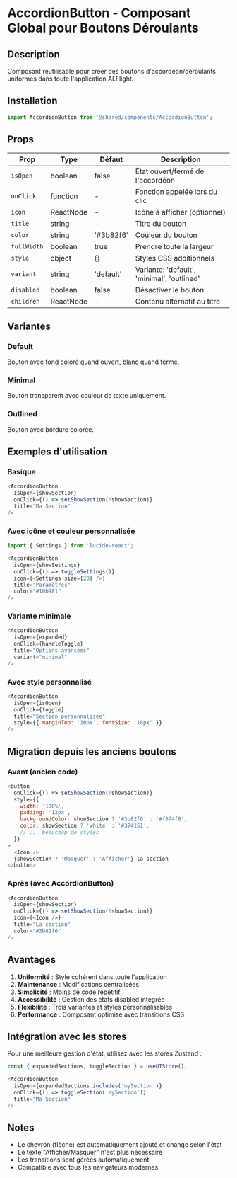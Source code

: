# AccordionButton - Composant Global pour Boutons Déroulants

## Description
Composant réutilisable pour créer des boutons d'accordéon/déroulants uniformes dans toute l'application ALFlight.

## Installation
```javascript
import AccordionButton from '@shared/components/AccordionButton';
```

## Props

| Prop | Type | Défaut | Description |
|------|------|--------|-------------|
| `isOpen` | boolean | false | État ouvert/fermé de l'accordéon |
| `onClick` | function | - | Fonction appelée lors du clic |
| `icon` | ReactNode | - | Icône à afficher (optionnel) |
| `title` | string | - | Titre du bouton |
| `color` | string | '#3b82f6' | Couleur du bouton |
| `fullWidth` | boolean | true | Prendre toute la largeur |
| `style` | object | {} | Styles CSS additionnels |
| `variant` | string | 'default' | Variante: 'default', 'minimal', 'outlined' |
| `disabled` | boolean | false | Désactiver le bouton |
| `children` | ReactNode | - | Contenu alternatif au titre |

## Variantes

### Default
Bouton avec fond coloré quand ouvert, blanc quand fermé.

### Minimal
Bouton transparent avec couleur de texte uniquement.

### Outlined
Bouton avec bordure colorée.

## Exemples d'utilisation

### Basique
```javascript
<AccordionButton
  isOpen={showSection}
  onClick={() => setShowSection(!showSection)}
  title="Ma Section"
/>
```

### Avec icône et couleur personnalisée
```javascript
import { Settings } from 'lucide-react';

<AccordionButton
  isOpen={showSettings}
  onClick={() => toggleSettings()}
  icon={<Settings size={20} />}
  title="Paramètres"
  color="#10b981"
/>
```

### Variante minimale
```javascript
<AccordionButton
  isOpen={expanded}
  onClick={handleToggle}
  title="Options avancées"
  variant="minimal"
/>
```

### Avec style personnalisé
```javascript
<AccordionButton
  isOpen={isOpen}
  onClick={toggle}
  title="Section personnalisée"
  style={{ marginTop: '10px', fontSize: '18px' }}
/>
```

## Migration depuis les anciens boutons

### Avant (ancien code)
```javascript
<button
  onClick={() => setShowSection(!showSection)}
  style={{
    width: '100%',
    padding: '12px',
    backgroundColor: showSection ? '#3b82f6' : '#f3f4f6',
    color: showSection ? 'white' : '#374151',
    // ... beaucoup de styles
  }}
>
  <Icon />
  {showSection ? 'Masquer' : 'Afficher'} la section
</button>
```

### Après (avec AccordionButton)
```javascript
<AccordionButton
  isOpen={showSection}
  onClick={() => setShowSection(!showSection)}
  icon={<Icon />}
  title="La section"
  color="#3b82f6"
/>
```

## Avantages

1. **Uniformité** : Style cohérent dans toute l'application
2. **Maintenance** : Modifications centralisées
3. **Simplicité** : Moins de code répétitif
4. **Accessibilité** : Gestion des états disabled intégrée
5. **Flexibilité** : Trois variantes et styles personnalisables
6. **Performance** : Composant optimisé avec transitions CSS

## Intégration avec les stores

Pour une meilleure gestion d'état, utilisez avec les stores Zustand :

```javascript
const { expandedSections, toggleSection } = useUIStore();

<AccordionButton
  isOpen={expandedSections.includes('mySection')}
  onClick={() => toggleSection('mySection')}
  title="Ma Section"
/>
```

## Notes

- Le chevron (flèche) est automatiquement ajouté et change selon l'état
- Le texte "Afficher/Masquer" n'est plus nécessaire
- Les transitions sont gérées automatiquement
- Compatible avec tous les navigateurs modernes